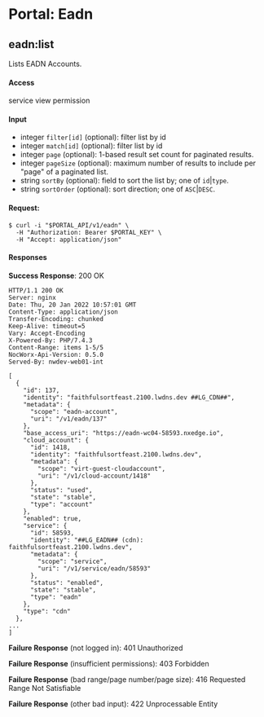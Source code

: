 # Portal: Eadn

## eadn:list
Lists EADN Accounts.

#### Access
service view permission

#### Input
- integer `filter[id]` (optional): filter list by id
- integer `match[id]` (optional): filter list by id
- integer `page` (optional): 1-based result set count for paginated results.
- integer `pageSize` (optional): maximum number of results to include per "page" of a paginated list.
- string `sortBy` (optional): field to sort the list by; one of `id`|`type`.
- string `sortOrder` (optional): sort direction; one of `ASC`|`DESC`.

#### Request:
```
$ curl -i "$PORTAL_API/v1/eadn" \
  -H "Authorization: Bearer $PORTAL_KEY" \
  -H "Accept: application/json"
```

#### Responses
**Success Response**: 200 OK
```
HTTP/1.1 200 OK
Server: nginx
Date: Thu, 20 Jan 2022 10:57:01 GMT
Content-Type: application/json
Transfer-Encoding: chunked
Keep-Alive: timeout=5
Vary: Accept-Encoding
X-Powered-By: PHP/7.4.3
Content-Range: items 1-5/5
NocWorx-Api-Version: 0.5.0
Served-By: nwdev-web01-int

[
  {
    "id": 137,
    "identity": "faithfulsortfeast.2100.lwdns.dev ##LG_CDN##",
    "metadata": {
      "scope": "eadn-account",
      "uri": "/v1/eadn/137"
    },
    "base_access_uri": "https://eadn-wc04-58593.nxedge.io",
    "cloud_account": {
      "id": 1418,
      "identity": "faithfulsortfeast.2100.lwdns.dev",
      "metadata": {
        "scope": "virt-guest-cloudaccount",
        "uri": "/v1/cloud-account/1418"
      },
      "status": "used",
      "state": "stable",
      "type": "account"
    },
    "enabled": true,
    "service": {
      "id": 58593,
      "identity": "##LG_EADN## (cdn): faithfulsortfeast.2100.lwdns.dev",
      "metadata": {
        "scope": "service",
        "uri": "/v1/service/eadn/58593"
      },
      "status": "enabled",
      "state": "stable",
      "type": "eadn"
    },
    "type": "cdn"
  },
...
]
```

**Failure Response** (not logged in): 401 Unauthorized

**Failure Response** (insufficient permissions): 403 Forbidden

**Failure Response** (bad range/page number/page size): 416 Requested Range Not Satisfiable

**Failure Response** (other bad input): 422 Unprocessable Entity
